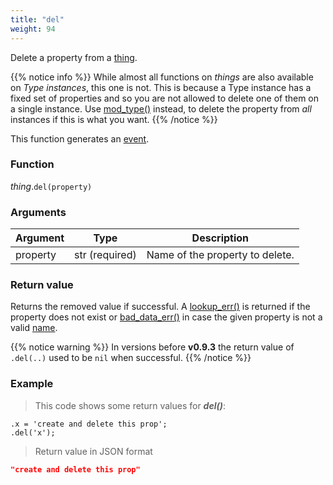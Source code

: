 ```yaml
---
title: "del"
weight: 94
---
```


Delete a property from a [thing](..).

{{% notice info %}}
While almost all functions on *things* are also available on *Type instances*, this one is not. This is because a Type instance has a fixed set of properties and so you are not allowed to delete one of them on a single instance.
Use [mod_type()](../../../collection-api/mod_type/del) instead, to delete the property from *all* instances if this is what you want.
{{% /notice %}}

This function generates an [event](../../../overview/events).

### Function

*thing*.`del(property)`

### Arguments

Argument | Type | Description
-------- | ---- | -----------
property | str (required) | Name of the property to delete.

### Return value

Returns the removed value if successful. A [lookup_err()](../../../errors/lookup_err) is returned
if the property does not exist or [bad_data_err()](../../../errors/bad_data_err) in case the given property is
not a valid [name](../../../overview/names).

{{% notice warning %}}
In versions before **v0.9.3** the return value of `.del(..)` used to be `nil` when successful.
{{% /notice %}}

### Example

> This code shows some return values for ***del()***:

```thingsdb,json_response
.x = 'create and delete this prop';
.del('x');
```

> Return value in JSON format

```json
"create and delete this prop"
```
